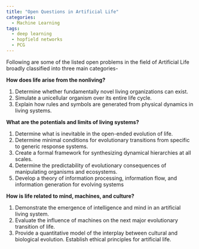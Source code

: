 ```yaml
---
title: "Open Questions in Artificial Life"
categories:
  - Machine Learning
tags:
  - deep learning
  - hopfield networks
  - PCG
---
```


Following are some of the listed open problems in the field of Artificial Life broadly classified into three main categories-

**How does life arise from the nonliving?**

1. Determine whether fundamentally novel living organizations can exist.
2. Simulate a unicellular organism over its entire life cycle.
3. Explain how rules and symbols are generated from physical dynamics in living systems.

**What are the potentials and limits of living systems?**

1. Determine what is inevitable in the open-ended evolution of life.
2. Determine minimal conditions for evolutionary transitions from specific to generic response systems.
3. Create a formal framework for synthesizing dynamical hierarchies at all scales.
4. Determine the predictability of evolutionary consequences of manipulating organisms and ecosystems.
5. Develop a theory of information processing, information flow, and information generation for evolving systems

**How is life related to mind, machines, and culture?**

1. Demonstrate the emergence of intelligence and mind in an artificial living system.
2. Evaluate the influence of machines on the next major evolutionary transition of life.
3. Provide a quantitative model of the interplay between cultural and biological evolution.
Establish ethical principles for artificial life.